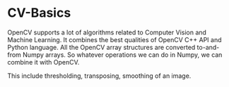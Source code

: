 # CV-Basics

OpenCV supports a lot of algorithms related to Computer Vision and Machine Learning. It combines the best qualities of OpenCV C++ API and Python language. All the OpenCV array structures are converted to-and-from Numpy arrays. So whatever operations we can do in Numpy, we can combine it with OpenCV.

This include thresholding, transposing, smoothing of an image.
